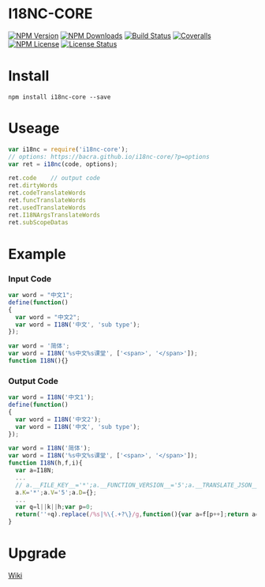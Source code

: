 I18NC-CORE
==========

[![NPM Version][npm-image]][npm-url]
[![NPM Downloads][downloads-image]][npm-url]
[![Build Status][travis-image]][travis-url]
[![Coveralls][coveralls-image]][coveralls-url]
[![NPM License][license-image]][npm-url]
[![License Status][license-status-image]][license-status-url]


# Install

```
npm install i18nc-core --save
```

# Useage

```javascript
var i18nc = require('i18nc-core');
// options: https://bacra.github.io/i18nc-core/?p=options
var ret = i18nc(code, options);

ret.code    // output code
ret.dirtyWords
ret.codeTranslateWords
ret.funcTranslateWords
ret.usedTranslateWords
ret.I18NArgsTranslateWords
ret.subScopeDatas
```

# Example

### Input Code

```javascript
var word = "中文1";
define(function()
{
  var word = "中文2";
  var word = I18N('中文', 'sub type');
});

var word = '简体';
var word = I18N('%s中文%s课堂', ['<span>', '</span>']);
function I18N(){}
```

### Output Code

```javascript
var word = I18N('中文1');
define(function()
{
  var word = I18N('中文2');
  var word = I18N('中文', 'sub type');
});

var word = I18N('简体');
var word = I18N('%s中文%s课堂', ['<span>', '</span>']);
function I18N(h,f,i){
  var a=I18N;
  ...
  // a.__FILE_KEY__='*';a.__FUNCTION_VERSION__='5';a.__TRANSLATE_JSON__={};
  a.K='*';a.V='5';a.D={};
  ...
  var q=l||k||h;var p=0;
  return(''+q).replace(/%s|%\{.+?\}/g,function(){var a=f[p++];return a===undefined||a===null?'':a;});
}
```

# Upgrade

[Wiki](https://bacra.github.io/i18nc-core/?p=upgrade)



[npm-image]: https://img.shields.io/npm/v/i18nc-core.svg
[downloads-image]: https://img.shields.io/npm/dm/i18nc-core.svg
[npm-url]: https://www.npmjs.org/package/i18nc-core
[travis-image]: https://img.shields.io/travis/Bacra/i18nc-core/master.svg?label=linux
[travis-url]: https://travis-ci.org/Bacra/i18nc-core
[coveralls-image]: https://img.shields.io/coveralls/Bacra/i18nc-core.svg
[coveralls-url]: https://coveralls.io/github/Bacra/i18nc-core
[license-image]: https://img.shields.io/npm/l/i18nc-core.svg
[license-status-url]: https://app.fossa.io/projects/git%2Bgithub.com%2FBacra%2Fi18nc-core?ref=badge_shield
[license-status-image]: https://app.fossa.io/api/projects/git%2Bgithub.com%2FBacra%2Fi18nc-core.svg?type=shield
